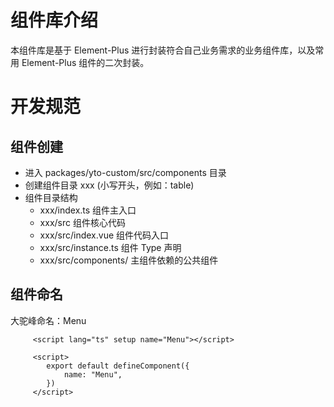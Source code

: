 # 组件库介绍

本组件库是基于 Element-Plus 进行封装符合自己业务需求的业务组件库，以及常用 Element-Plus 组件的二次封装。

# 开发规范

## 组件创建
* 进入 packages/yto-custom/src/components 目录
* 创建组件目录 xxx (小写开头，例如：table)
* 组件目录结构
  * xxx/index.ts 组件主入口
  * xxx/src 组件核心代码
  * xxx/src/index.vue 组件代码入口
  * xxx/src/instance.ts 组件 Type 声明
  * xxx/src/components/ 主组件依赖的公共组件



## 组件命名
大驼峰命名：Menu
```
     <script lang="ts" setup name="Menu"></script>

     <script>
        export default defineComponent({
            name: "Menu",
        })
     </script>
```

